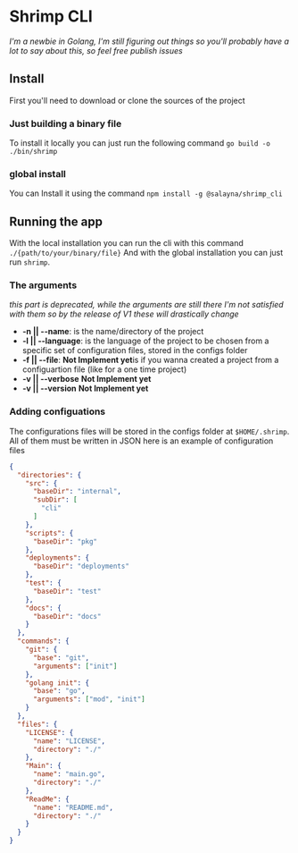 # Shrimp CLI

_I'm a newbie in Golang, I'm still figuring out things so you'll probably have a lot to say about this, so feel free publish issues_

## Install

First you'll need to download or clone the sources of the project

### Just building a binary file

To install it locally you can just run the following command `go build -o ./bin/shrimp`

### global install

You can Install it using the command ``npm install -g @salayna/shrimp_cli``

## Running the app

With the local installation you can run the cli with this command `./{path/to/your/binary/file}`
And with the global installation you can just run `shrimp`.

### The arguments
_this part is deprecated, while the arguments are still there I'm not satisfied with them so by the release of V1 these will drastically change_
- **-n || --name**: is the name/directory of the project
- **-l || --language**: is the language of the project to be chosen from a specific set of configuration files, stored in the configs folder
- **-f || --file**: **Not Implement yet**is if you wanna created a project from a configuartion file (like for a one time project)
- **-v || --verbose** **Not Implement yet**
- **-v || --version** **Not Implement yet**

### Adding configuations

The configurations files will be stored in the configs folder at ``$HOME/.shrimp``. All of them must be written in JSON
here is an example of configuration files

```json
{
  "directories": {
    "src": {
      "baseDir": "internal",
      "subDir": [
        "cli"
      ]
    },
    "scripts": {
      "baseDir": "pkg"
    },
    "deployments": {
      "baseDir": "deployments"
    },
    "test": {
      "baseDir": "test"
    },
    "docs": {
      "baseDir": "docs"
    }
  },
  "commands": {
    "git": {
      "base": "git",
      "arguments": ["init"]
    },
    "golang init": {
      "base": "go",
      "arguments": ["mod", "init"]
    }
  },
  "files": {
    "LICENSE": {
      "name": "LICENSE",
      "directory": "./"
    },
    "Main": {
      "name": "main.go",
      "directory": "./"
    },
    "ReadMe": {
      "name": "README.md",
      "directory": "./"
    }
  }
}
```
